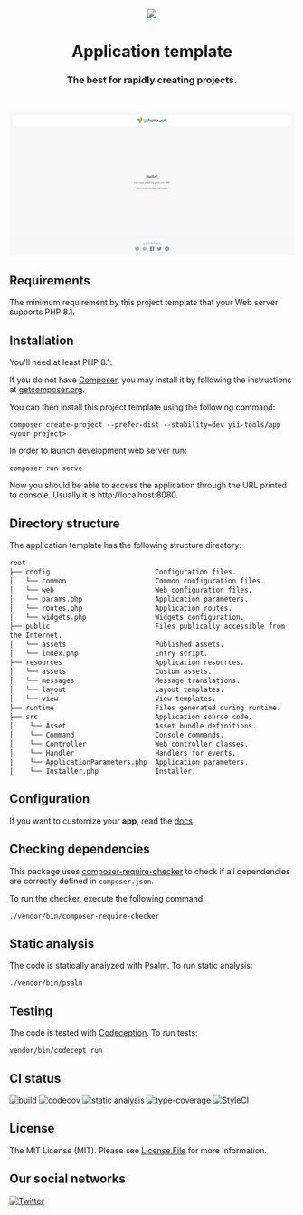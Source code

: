 <p align="center">
    <a href="https://github.com/yii-tools/app" target="_blank">
        <img src="https://avatars.githubusercontent.com/u/121752654?s=200&v=4" height="100px">
    </a>
    <h1 align="center">Application template</h1>
    <h3 align="center">The best for rapidly creating projects.</h3>
    <br>
</p>

<p align="center">
    <a href="https://github.com/yii-tools/app" target="_blank">
        <img src="docs/images/home.png" alt="Home page" >
    </a>
</p>

## Requirements

The minimum requirement by this project template that your Web server supports PHP 8.1.

## Installation

You'll need at least PHP 8.1.

If you do not have [Composer](http://getcomposer.org/), you may install it by following the instructions
at [getcomposer.org](http://getcomposer.org/doc/00-intro.md).

You can then install this project template using the following command:

```
composer create-project --prefer-dist --stability=dev yii-tools/app <your project>
```

In order to launch development web server run:

```
composer run serve
```

Now you should be able to access the application through the URL printed to console. Usually it is http://localhost:8080.

## Directory structure

The application template has the following structure directory:

```text
root
├── config                          Configuration files.
│   └── common                      Common configuration files.
│   └── web                         Web configuration files.
│   └── params.php                  Application parameters.
│   └── routes.php                  Application routes.
|   └── widgets.php                 Widgets configuration.
├── public                          Files publically accessible from the Internet.
│   └── assets                      Published assets.
│   └── index.php                   Entry script.
├── resources                       Application resources.
│   └── assets                      Custom assets.
│   └── messages                    Message translations.
│   └── layout                      Layout templates.
│   └── view                        View templates.
├── runtime                         Files generated during runtime.
├── src                             Application source code.
│    └── Asset                      Asset bundle definitions.
│    └── Command                    Console commands.
│    └── Controller                 Web controller classes.
│    └── Handler                    Handlers for events.
|    └── ApplicationParameters.php  Application parameters.
|    └── Installer.php              Installer.
```

## Configuration

If you want to customize your **app**, read the [docs](/docs/config.md).

## Checking dependencies

This package uses [composer-require-checker](https://github.com/maglnet/ComposerRequireChecker) to check if all dependencies are correctly defined in `composer.json`.

To run the checker, execute the following command:

```shell
./vendor/bin/composer-require-checker
```

## Static analysis

The code is statically analyzed with [Psalm](https://psalm.dev/). To run static analysis:

```shell
./vendor/bin/psalm
```

## Testing

The code is tested with [Codeception](https://codeception.com/). To run tests:

```
vendor/bin/codecept run
```

## CI status

[![build](https://github.com/yii-tools/app/workflows/build/badge.svg)](https://github.com/yii-tools/app/actions)
[![codecov](https://codecov.io/gh/yii-tools/app/branch/main/graph/badge.svg?token=L2M7HL7OKI)](https://codecov.io/gh/yii-tools/app)
[![static analysis](https://github.com/yii-tools/app/workflows/static%20analysis/badge.svg)](https://github.com/yii-tools/app/actions?query=workflow%3A%22static+analysis%22)
[![type-coverage](https://shepherd.dev/github/yii-tools/app/coverage.svg)](https://shepherd.dev/github/yii-tools/app)
[![StyleCI](https://github.styleci.io/repos/584779096/shield?branch=main)](https://github.styleci.io/repos/584779096?branch=main)

## License

The MIT License (MIT). Please see [License File](LICENSE.md) for more information.

## Our social networks

[![Twitter](https://img.shields.io/badge/twitter-follow-1DA1F2?logo=twitter&logoColor=1DA1F2&labelColor=555555?style=flat)](https://twitter.com/Terabytesoftw)
